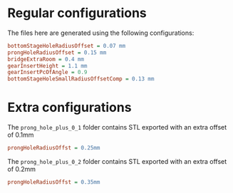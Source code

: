 
# Regular configurations

The files here are generated using the following configurations:

```ini
bottomStageHoleRadiusOffset = 0.07 mm
prongHoleRadiusOffset = 0.15 mm
bridgeExtraRoom = 0.4 mm
gearInsertHeight = 1.1 mm
gearInsertPcOfAngle = 0.9
bottomStageHoleSmallRadiusOffsetComp = 0.13 mm
```
# Extra configurations

The `prong_hole_plus_0_1` folder contains STL exported with an extra offset of 0.1mm 

```ini
prongHoleRadiusOffst = 0.25mm
```

The `prong_hole_plus_0_2` folder contains STL exported with an extra offset of 0.2mm 

```ini
prongHoleRadiusOffst = 0.35mm
```


